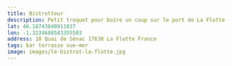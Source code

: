 ```yaml
---
title: Bistrotteur
description: Petit troquet pour boire un coup sur le port de La Flotte. L'emplacement est top !
lat: 46.18743840911037
lon: -1.3234688583355503
address: 18 Quai de Sénac 17630 La Flotte France
tags: bar terrasse vue-mer
image: images/le-bistrot-la-flotte.jpg
---
```

